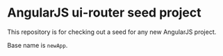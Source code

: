 # AngularJS ui-router seed project

This repository is for checking out a seed for any new AngularJS project.

Base name is `newApp`.